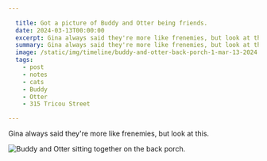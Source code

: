```yaml
---
  
  title: Got a picture of Buddy and Otter being friends.
  date: 2024-03-13T00:00:00
  excerpt: Gina always said they're more like frenemies, but look at this.
  summary: Gina always said they're more like frenemies, but look at this.
  image: /static/img/timeline/buddy-and-otter-back-porch-1-mar-13-2024.jpg
  tags:
    - post
    - notes
    - cats
    - Buddy
    - Otter
    - 315 Tricou Street

---
```


  Gina always said they're more like frenemies, but look at this.

  ![Buddy and Otter sitting together on the back porch.](/static/img/timeline/buddy-and-otter-back-porch-1-mar-13-2024.jpg)


  